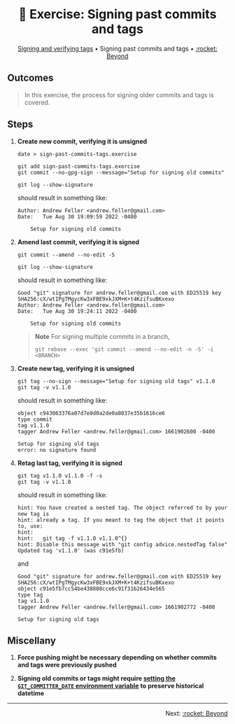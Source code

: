 <h1 align="center">&#127890; Exercise: Signing past commits and tags</h1>

<p align="center">
  <a href="sign-verify-tags.md">Signing and verifying tags</a> •  
  Signing past commits and tags •  
  <a href="/README.md#rocket-beyond">:rocket: Beyond</a>
</p>

## Outcomes

> In this exercise, the process for signing older commits and tags is covered.

## Steps

1. **Create new commit, verifying it is unsigned**

   ```shell
   date > sign-past-commits-tags.exercise

   git add sign-past-commits-tags.exercise
   git commit --no-gpg-sign --message="Setup for signing old commits"

   git log --show-signature
   ```

   should result in something like:

   ```shell
   Author: Andrew Feller <andrew.feller@gmail.com>
   Date:   Tue Aug 30 19:09:59 2022 -0400

       Setup for signing old commits
   ```

1. **Amend last commit, verifying it is signed**

   ```shell
   git commit --amend --no-edit -S

   git log --show-signature
   ```

   should result in something like:

   ```shell
   Good "git" signature for andrew.feller@gmail.com with ED25519 key SHA256:cX/wtIPgTMgycKw3xFBE9xkJXM+K+t4KzifsuBKxexo
   Author: Andrew Feller <andrew.feller@gmail.com>
   Date:   Tue Aug 30 19:24:11 2022 -0400

       Setup for signing old commits
   ```

   > **Note**
   > For signing multiple commits in a branch,
   >
   > ```shell
   > git rebase --exec 'git commit --amend --no-edit -n -S' -i <BRANCH>
   > ```


1. **Create new tag, verifying it is unsigned**

   ```shell
   git tag --no-sign --message="Setup for signing old tags" v1.1.0
   git tag -v v1.1.0
   ```

   should result in something like:

   ```shell
   object c943063376a07d7e0d0a2de0a8037e35b1616ce6
   type commit
   tag v1.1.0
   tagger Andrew Feller <andrew.feller@gmail.com> 1661902600 -0400

   Setup for signing old tags
   error: no signature found
   ```

1. **Retag last tag, verifying it is signed**

   ```shell
   git tag v1.1.0 v1.1.0 -f -s
   git tag -v v1.1.0
   ```

   should result in something like:

   ```shell
   hint: You have created a nested tag. The object referred to by your new tag is
   hint: already a tag. If you meant to tag the object that it points to, use:
   hint:
   hint:   git tag -f v1.1.0 v1.1.0^{}
   hint: Disable this message with "git config advice.nestedTag false"
   Updated tag 'v1.1.0' (was c91e5fb)
   ```

   and

   ```shell
   Good "git" signature for andrew.feller@gmail.com with ED25519 key SHA256:cX/wtIPgTMgycKw3xFBE9xkJXM+K+t4KzifsuBKxexo
   object c91e5fb7cc54be438808cce6c91f31b26434e565
   type tag
   tag v1.1.0
   tagger Andrew Feller <andrew.feller@gmail.com> 1661902772 -0400

   Setup for signing old tags
   ```

## Miscellany

1. **Force pushing might be necessary depending on whether commits and tags were previously pushed** 

1. **Signing old commits or tags might require [setting the `GIT_COMMITTER_DATE` environment variable](https://git-scm.com/docs/git-commit/2.24.0#_date_formats) to preserve historical datetime**

<hr />
<p align="right">
  Next: <a href="/README.md#rocket-beyond">:rocket: Beyond</a>
</p>
